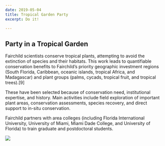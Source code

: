 ```yaml
---
date: 2019-05-04
title: Tropical Garden Party
excerpt: Do it!

---
```

## Party in a Tropical Garden

Fairchild scientists conserve tropical plants, attempting to avoid the extinction of species and their habitats. This work leads to quantifiable conservation benefits to Fairchild’s priority geographic investment regions (South Florida, Caribbean, oceanic islands, tropical Africa, and Madagascar) and plant groups (palms, cycads, tropical fruit, and tropical trees).\[9\]

These have been selected because of conservation need, institutional expertise, and history. Main activities include field exploration of important plant areas, conservation assessments, species recovery, and direct support to in-situ conservation.

Fairchild partners with area colleges (including Florida International University, University of Miami, Miami Dade College, and University of Florida) to train graduate and postdoctoral students.

![](https://s3.amazonaws.com/forestry.iconinteractive.com/https://s3.amazonaws.com/forestry.iconinteractive.com/Ideal-Home-Aug19-garden-bar.jpg)